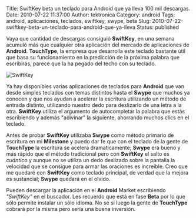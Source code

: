 Title: SwiftKey beta un teclado para Android que ya lleva 100 mil descargas.
Date: 2010-07-22 11:37:00
Author: tektronica
Category: android
Tags: android, aplicaciones, teclados, swiftkey, swype, beta
Slug: 2010-07-22-swiftkey-beta-un-teclado-para-android-que-ya-lleva
Status: published

Vaya que cantidad de descargas consiguió **SwiftKey**, en una semana acumuló más que cualquier otra aplicación del mercado de aplicaciones de **Android**. **TouchType**, la empresa que desarrolla este teclado bastante útil que basa su funcionamiento en la predicción de la próxima palabra que escribirás, parece que la ha pegado del techo con su teclado.

![SwiftKey](http://media.tumblr.com/tumblr_l5yvbcC5mP1qctm3h.png)

Ya hay disponibles varias aplicaciones de teclados para **Android** que van desde simples teclados con temas distintos hasta el **Swype** que muchos ya conocen y que nos ayudan a acelerar la escritura utilizando un método de entrada distinto, utilizando nuestro dedo para deslizarlo de una letra a la otra. **SwiftKey** utiliza el argumento de autocompletar la palabra que estás escribiendo y además "adivinar" la siguiente, ahorrando muchos clics en el teclado.

Antes de probar **SwiftKey** utilizaba **Swype** como método primario de  escritura en mi **Milestone** y puedo dar fe que con el teclado de la gente de **TouchType** la escritura se acelera dramaticamente; **Swype** era bueno y más rápido que el método tradicional pero con **SwiftKey** el salto es *cuántico* y aunque no se utiliza un dedo deslizado sobre la pantalla la velocidad que se consigue para armar las oraciones es increíble. Creo que me quedaré con **SwiftKey** como teclado principal, de verdad que la mejora es sustancial; **Swype** quedará en el olvido.

Pueden descargar la aplicación en el **Android** Market escribiendo *"SwiftKey"* en el buscador. Les recuerdo que está en fase **Beta** por lo que sólo permite instalar un sólo idioma. No sé si luego la gente de **TouchType** cobrará por la misma pero sería una buena inversión.
